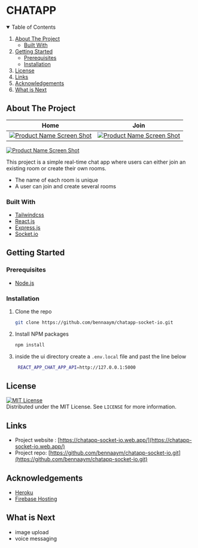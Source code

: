# CHATAPP

<!-- TABLE OF CONTENTS -->
<details open="open">
  <summary>Table of Contents</summary>
  <ol>
    <li>
      <a href="#about-the-project">About The Project</a>
      <ul>
        <li><a href="#built-with">Built With</a></li>
      </ul>
    </li>
    <li>
      <a href="#getting-started">Getting Started</a>
      <ul>
        <li><a href="#prerequisites">Prerequisites</a></li>
        <li><a href="#installation">Installation</a></li>
      </ul>
    </li>
    <li><a href="#license">License</a></li>
    <li><a href="#links">Links</a></li>
    <li><a href="#acknowledgements">Acknowledgements</a></li>
    <li><a href="#what-is-next">What is Next</a></li>

  </ol>
</details>



<!-- ABOUT THE PROJECT -->
## About The Project
Home           |  Join
:-------------------------:|:-------------------------:
[![Product Name Screen Shot][product-screenshot]](https://chatapp-socket-io.web.app/)  |  [![Product Name Screen Shot][product-screenshot-2]](https://chatapp-socket-io.web.app/)

[![Product Name Screen Shot][product-screenshot-3]](https://chatapp-socket-io.web.app/)

This project is a simple real-time chat app where  users can either join an existing room or create their own rooms. 
* The name of each room is unique
* A user can join and create several rooms

### Built With

* [Tailwindcss](https://tailwindcss.com/)
* [React.js](https://reactjs.org)
* [Express.js](https://expressjs.com/)
* [Socket.io](https://socket.io/)

<!-- GETTING STARTED -->
## Getting Started

### Prerequisites

* [Node.js](https://nodejs.org)

### Installation

1. Clone the repo
   ```sh
   git clone https://github.com/bennaaym/chatapp-socket-io.git
   ```
2. Install NPM packages 
   ```sh
   npm install
   ```
3. inside the ui directory create a `.env.local` file and past the line below
   ```sh
    REACT_APP_CHAT_APP_API=http://127.0.0.1:5000
   ```
<!-- LICENSE -->
## License
[![MIT License][license-shield]][license-url]<br>
Distributed under the MIT License. See `LICENSE` for more information.



<!-- CONTACT -->
## Links

* Project website : [https://chatapp-socket-io.web.app/](https://chatapp-socket-io.web.app/)
* Project repo: [https://github.com/bennaaym/chatapp-socket-io.git](https://github.com/bennaaym/chatapp-socket-io.git)



<!-- ACKNOWLEDGEMENTS -->
## Acknowledgements

* [Heroku](https://dashboard.heroku.com/apps)
* [Firebase Hosting](https://www.firebase.com/)


## What is Next
* image upload
* voice messaging


<!-- MARKDOWN LINKS & IMAGES -->
<!-- https://www.markdownguide.org/basic-syntax/#reference-style-links -->
[license-shield]: https://img.shields.io/github/license/othneildrew/Best-README-Template.svg?style=for-the-badge
[license-url]: https://github.com/bennaaym/chatapp-socket-io/blob/main/LICENSE
[product-screenshot]: https://i.ibb.co/MMSxZN9/screely-1626450806802.png
[product-screenshot-2]:https://i.ibb.co/Ht0yn9c/screely-1626450830462.png
[product-screenshot-3]:https://i.ibb.co/vJPtZVm/screely-1626450853410.png
